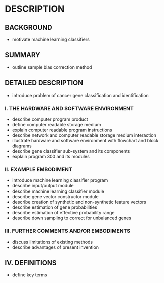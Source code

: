 # DESCRIPTION

## BACKGROUND

- motivate machine learning classifiers

## SUMMARY

- outline sample bias correction method

## DETAILED DESCRIPTION

- introduce problem of cancer gene classification and identification

### I. THE HARDWARE AND SOFTWARE ENVIRONMENT

- describe computer program product
- define computer readable storage medium
- explain computer readable program instructions
- describe network and computer readable storage medium interaction
- illustrate hardware and software environment with flowchart and block diagrams
- describe gene classifier sub-system and its components
- explain program 300 and its modules

### II. EXAMPLE EMBODIMENT

- introduce machine learning classifier program
- describe input/output module
- describe machine learning classifier module
- describe gene vector constructor module
- describe creation of synthetic and non-synthetic feature vectors
- describe estimation of gene probabilities
- describe estimation of effective probability range
- describe down sampling to correct for unbalanced genes

### III. FURTHER COMMENTS AND/OR EMBODIMENTS

- discuss limitations of existing methods
- describe advantages of present invention

## IV. DEFINITIONS

- define key terms

